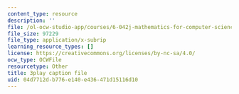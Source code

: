 ```yaml
---
content_type: resource
description: ''
file: /ol-ocw-studio-app/courses/6-042j-mathematics-for-computer-science-fall-2010/04d7712db776e140e436471d15116d10_q4mwO2qS2z4.srt
file_size: 97229
file_type: application/x-subrip
learning_resource_types: []
license: https://creativecommons.org/licenses/by-nc-sa/4.0/
ocw_type: OCWFile
resourcetype: Other
title: 3play caption file
uid: 04d7712d-b776-e140-e436-471d15116d10
---
```

